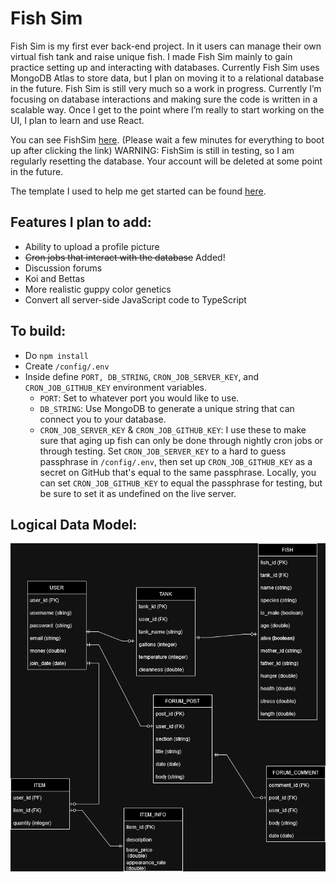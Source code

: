 # Fish Sim

Fish Sim is my first ever back-end project. In it users can manage their own virtual fish tank and raise unique fish. I made Fish Sim mainly to gain practice setting up and interacting with databases. Currently Fish Sim uses MongoDB Atlas to store data, but I plan on moving it to a relational database in the future.
Fish Sim is still very much so a work in progress. Currently I’m focusing on database interactions and making sure the code is written in a scalable way. Once I get to the point where I’m really to start working on the UI, I plan to learn and use React.

You can see FishSim [here](https://fishsim.onrender.com/). (Please wait a few minutes for everything to boot up after clicking the link)
WARNING: FishSim is still in testing, so I am regularly resetting the database. Your account will be deleted at some point in the future.

The template I used to help me get started can be found [here](https://github.com/100devs/todo-mvc-auth-local).

## Features I plan to add:
- Ability to upload a profile picture
- ~~Cron jobs that interact with the database~~ Added!
- Discussion forums
- Koi and Bettas
- More realistic guppy color genetics
- Convert all server-side JavaScript code to TypeScript

## To build:
- Do `npm install`
- Create `/config/.env`
- Inside define `PORT, DB_STRING`, `CRON_JOB_SERVER_KEY`, and `CRON_JOB_GITHUB_KEY` environment variables.
  - `PORT`: Set to whatever port you would like to use.
  - `DB_STRING`: Use MongoDB to generate a unique string that can connect you to your database.
  - `CRON_JOB_SERVER_KEY` & `CRON_JOB_GITHUB_KEY`: I use these to make sure that aging up fish can only be done through nightly cron jobs or through testing. Set `CRON_JOB_SERVER_KEY` to a hard to guess passphrase in `/config/.env`, then set up `CRON_JOB_GITHUB_KEY` as a secret on GitHub that's equal to the same passphrase. Locally, you can set `CRON_JOB_GITHUB_KEY` to equal the passphrase for testing, but be sure to set it as undefined on the live server.
 
## Logical Data Model:

![A screenshot of my blog](https://github.com/ecarnovsky/ecarnovsky/blob/main/images/fishsim-3-26-dark.drawio.png)
